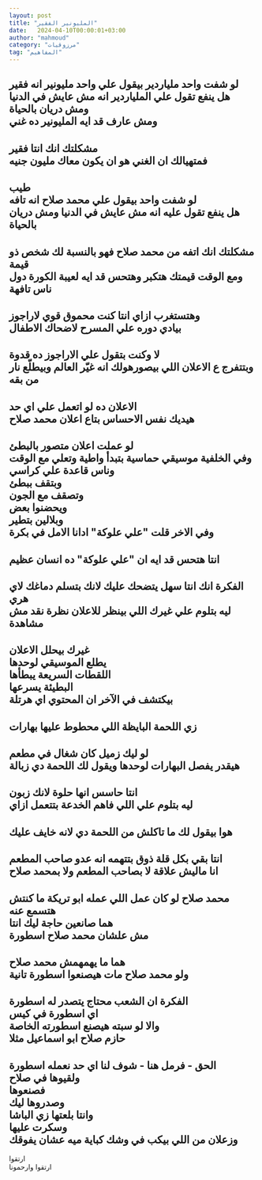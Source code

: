 ```yaml
---
layout: post
title: "المليونير الفقير"
date:   2024-04-10T00:00:01+03:00
author: "mahmoud"
category: "مرزوقيات"
tag: "المفاهيم"
---
```



لو شفت واحد ملياردير بيقول علي واحد مليونير انه
فقير  
هل ينفع تقول علي الملياردير انه مش عايش في
الدنيا  
ومش دريان بالحياة  
ومش عارف قد ايه المليونير ده غني  
-  
مشكلتك انك انتا فقير  
فمتهيالك ان الغني هو ان يكون معاك مليون جنيه  
-  
طيب  
لو شفت واحد بيقول علي محمد صلاح انه تافه  
هل ينفع تقول عليه انه مش عايش في الدنيا ومش دريان
بالحياة  
-  
مشكلتك انك اتفه من محمد صلاح فهو بالنسبة لك شخص ذو
قيمة  
ومع الوقت قيمتك هتكبر وهتحس قد ايه لعيبة الكورة دول ناس
تافهة  
-  
وهتستغرب ازاي انتا كنت محموق قوي لاراجوز  
بيادي دوره علي المسرح لاضحاك الاطفال  
-  
لا وكنت بتقول علي الاراجوز ده قدوة  
وبتتفرج ع الاعلان اللي بيصورهولك انه غيّر العالم وبيطلّع
نار من بقه  
-  
الاعلان ده لو اتعمل علي اي حد  
هيديك نفس الاحساس بتاع اعلان محمد صلاح  
-  
لو عملت اعلان متصور بالبطئ  
وفي الخلفية موسيقي حماسية بتبدأ واطية وتعلي مع
الوقت  
وناس قاعدة علي كراسي  
وبتقف ببطئ  
وتصقف مع الجون  
ويحضنوا بعض  
وبلالين بتطير  
وفي الاخر قلت "علي علوكة" ادانا الامل في بكرة  
-  
انتا هتحس قد ايه ان "علي علوكة" ده انسان عظيم  
-  
الفكرة انك انتا سهل يتضحك عليك لانك بتسلم دماغك لاي
هري  
ليه بتلوم علي غيرك اللي بينظر للاعلان نظرة نقد مش
مشاهدة  
-  
غيرك بيحلل الاعلان  
يطلع الموسيقي لوحدها  
اللقطات السريعة يبطأها  
البطيئة يسرعها  
بيكتشف في الآخر ان المحتوي اي هرتلة  
-  
زي اللحمة البايظة اللي محطوط عليها بهارات  
-  
لو ليك زميل كان شغال في مطعم  
هيقدر يفصل البهارات لوحدها ويقول لك اللحمة دي
زبالة  
-  
انتا حاسس انها حلوة لانك زبون  
ليه بتلوم علي اللي فاهم الخدعة بتتعمل ازاي  
-  
هوا بيقول لك ما تاكلش من اللحمة دي لانه خايف
عليك  
-  
انتا بقي بكل قلة ذوق بتتهمه انه عدو صاحب المطعم  
انا ماليش علاقة لا بصاحب المطعم ولا بمحمد صلاح  
-  
محمد صلاح لو كان عمل اللي عمله ابو تريكة ما كنتش هتسمع
عنه  
هما صانعين حاجة ليك انتا  
مش علشان محمد صلاح اسطورة  
-  
هما ما يهمهمش محمد صلاح  
ولو محمد صلاح مات هيصنعوا اسطورة تانية  
-  
الفكرة ان الشعب محتاج يتصدر له اسطورة  
اي اسطورة في كيس  
والا لو سبته هيصنع اسطورته الخاصة  
حازم صلاح ابو اسماعيل مثلا  
-  
الحق - فرمل هنا - شوف لنا اي حد نعمله اسطورة  
ولقيوها في صلاح  
فصنعوها  
وصدروها ليك  
وانتا بلعتها زي الباشا  
وسكرت عليها  
وزعلان من اللي بيكب في وشك كباية ميه عشان يفوقك  
-  
ارتقوا  
ارتقوا وارحمونا
